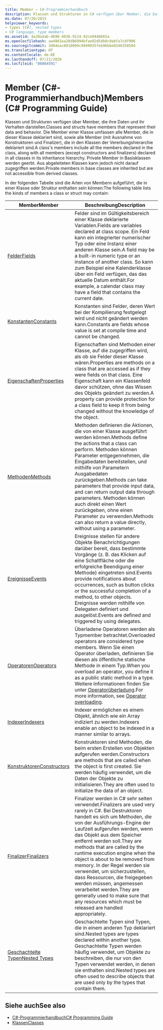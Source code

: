 ```yaml
---
title: Member – C#-Programmierhandbuch
description: Klassen und Strukturen in C# verfügen über Member, die Daten und Verhalten darstellen, einschließlich in der Klasse und den dazugehörigen Vererbungshierarchien deklarierten Membern.
ms.date: 07/20/2015
helpviewer_keywords:
- types [C#], nested types
- C# language, type members
ms.assetid: 4a30a4ab-d690-4936-9124-92ce9448665a
ms.openlocfilehash: aa4981ea20d86994bfae92d5db8c9abfa7c8f906
ms.sourcegitcommit: 3d84eac0818099c9949035feb96bbe0346358504
ms.translationtype: HT
ms.contentlocale: de-DE
ms.lasthandoff: 07/21/2020
ms.locfileid: "86864591"
---
```

# <a name="members-c-programming-guide"></a><span data-ttu-id="8017d-103">Member (C#-Programmierhandbuch)</span><span class="sxs-lookup"><span data-stu-id="8017d-103">Members (C# Programming Guide)</span></span>

<span data-ttu-id="8017d-104">Klassen und Strukturen verfügen über Member, die ihre Daten und ihr Verhalten darstellen.</span><span class="sxs-lookup"><span data-stu-id="8017d-104">Classes and structs have members that represent their data and behavior.</span></span> <span data-ttu-id="8017d-105">Die Member einer Klasse umfassen alle Member, die in dieser Klasse deklariert sind, sowie alle Member (mit Ausnahme von Konstruktoren und Finalizer), die in den Klassen der Vererbungshierarchie deklariert sind.</span><span class="sxs-lookup"><span data-stu-id="8017d-105">A class's members include all the members declared in the class, along with all members (except constructors and finalizers) declared in all classes in its inheritance hierarchy.</span></span> <span data-ttu-id="8017d-106">Private Member in Basisklassen werden geerbt. Aus abgeleiteten Klassen kann jedoch nicht darauf zugegriffen werden.</span><span class="sxs-lookup"><span data-stu-id="8017d-106">Private members in base classes are inherited but are not accessible from derived classes.</span></span>  
  
 <span data-ttu-id="8017d-107">In der folgenden Tabelle sind die Arten von Membern aufgeführt, die in einer Klasse oder Struktur enthalten sein können:</span><span class="sxs-lookup"><span data-stu-id="8017d-107">The following table lists the kinds of members a class or struct may contain:</span></span>  
  
|<span data-ttu-id="8017d-108">Member</span><span class="sxs-lookup"><span data-stu-id="8017d-108">Member</span></span>|<span data-ttu-id="8017d-109">Beschreibung</span><span class="sxs-lookup"><span data-stu-id="8017d-109">Description</span></span>|  
|------------|-----------------|  
|[<span data-ttu-id="8017d-110">Felder</span><span class="sxs-lookup"><span data-stu-id="8017d-110">Fields</span></span>](./fields.md)|<span data-ttu-id="8017d-111">Felder sind im Gültigkeitsbereich einer Klasse deklarierte Variablen.</span><span class="sxs-lookup"><span data-stu-id="8017d-111">Fields are variables declared at class scope.</span></span> <span data-ttu-id="8017d-112">Ein Feld kann ein integrierter numerischer Typ oder eine Instanz einer anderen Klasse sein.</span><span class="sxs-lookup"><span data-stu-id="8017d-112">A field may be a built-in numeric type or an instance of another class.</span></span> <span data-ttu-id="8017d-113">So kann zum Beispiel eine Kalenderklasse über ein Feld verfügen, das das aktuelle Datum enthält.</span><span class="sxs-lookup"><span data-stu-id="8017d-113">For example, a calendar class may have a field that contains the current date.</span></span>|  
|[<span data-ttu-id="8017d-114">Konstanten</span><span class="sxs-lookup"><span data-stu-id="8017d-114">Constants</span></span>](./constants.md)|<span data-ttu-id="8017d-115">Konstanten sind Felder, deren Wert bei der Kompilierung festgelegt wird und nicht geändert werden kann.</span><span class="sxs-lookup"><span data-stu-id="8017d-115">Constants are fields whose value is set at compile time and cannot be changed.</span></span>|  
|[<span data-ttu-id="8017d-116">Eigenschaften</span><span class="sxs-lookup"><span data-stu-id="8017d-116">Properties</span></span>](./properties.md)|<span data-ttu-id="8017d-117">Eigenschaften sind Methoden einer Klasse, auf die zugegriffen wird, als ob sie Felder dieser Klasse wären.</span><span class="sxs-lookup"><span data-stu-id="8017d-117">Properties are methods on a class that are accessed as if they were fields on that class.</span></span> <span data-ttu-id="8017d-118">Eine Eigenschaft kann ein Klassenfeld davor schützen, ohne das Wissen des Objekts geändert zu werden.</span><span class="sxs-lookup"><span data-stu-id="8017d-118">A property can provide protection for a class field to keep it from being changed without the knowledge of the object.</span></span>|  
|[<span data-ttu-id="8017d-119">Methoden</span><span class="sxs-lookup"><span data-stu-id="8017d-119">Methods</span></span>](./methods.md)|<span data-ttu-id="8017d-120">Methoden definieren die Aktionen, die von einer Klasse ausgeführt werden können.</span><span class="sxs-lookup"><span data-stu-id="8017d-120">Methods define the actions that a class can perform.</span></span> <span data-ttu-id="8017d-121">Methoden können Parameter entgegennehmen, die Eingabedaten bereitstellen, und mithilfe von Parametern Ausgabedaten zurückgeben.</span><span class="sxs-lookup"><span data-stu-id="8017d-121">Methods can take parameters that provide input data, and can return output data through parameters.</span></span> <span data-ttu-id="8017d-122">Methoden können auch direkt einen Wert zurückgeben, ohne einen Parameter zu verwenden.</span><span class="sxs-lookup"><span data-stu-id="8017d-122">Methods can also return a value directly, without using a parameter.</span></span>|  
|[<span data-ttu-id="8017d-123">Ereignisse</span><span class="sxs-lookup"><span data-stu-id="8017d-123">Events</span></span>](../events/index.md)|<span data-ttu-id="8017d-124">Ereignisse stellen für andere Objekte Benachrichtigungen darüber bereit, dass bestimmte Vorgänge (z. B. das Klicken auf eine Schaltfläche oder die erfolgreiche Beendigung einer Methode) eingetreten sind.</span><span class="sxs-lookup"><span data-stu-id="8017d-124">Events provide notifications about occurrences, such as button clicks or the successful completion of a method, to other objects.</span></span> <span data-ttu-id="8017d-125">Ereignisse werden mithilfe von Delegaten definiert und ausgelöst.</span><span class="sxs-lookup"><span data-stu-id="8017d-125">Events are defined and triggered by using delegates.</span></span>|  
|[<span data-ttu-id="8017d-126">Operatoren</span><span class="sxs-lookup"><span data-stu-id="8017d-126">Operators</span></span>](../../language-reference/operators/index.md)|<span data-ttu-id="8017d-127">Überladene Operatoren werden als Typmember betrachtet.</span><span class="sxs-lookup"><span data-stu-id="8017d-127">Overloaded operators are considered type members.</span></span> <span data-ttu-id="8017d-128">Wenn Sie einen Operator überladen, definieren Sie diesen als öffentliche statische Methode in einem Typ.</span><span class="sxs-lookup"><span data-stu-id="8017d-128">When you overload an operator, you define it as a public static method in a type.</span></span> <span data-ttu-id="8017d-129">Weitere Informationen finden Sie unter [Operatorüberladung](../../language-reference/operators/operator-overloading.md).</span><span class="sxs-lookup"><span data-stu-id="8017d-129">For more information, see [Operator overloading](../../language-reference/operators/operator-overloading.md).</span></span>|  
|[<span data-ttu-id="8017d-130">Indexer</span><span class="sxs-lookup"><span data-stu-id="8017d-130">Indexers</span></span>](../indexers/index.md)|<span data-ttu-id="8017d-131">Indexer ermöglichen es einem Objekt, ähnlich wie ein Array indiziert zu werden.</span><span class="sxs-lookup"><span data-stu-id="8017d-131">Indexers enable an object to be indexed in a manner similar to arrays.</span></span>|  
|[<span data-ttu-id="8017d-132">Konstruktoren</span><span class="sxs-lookup"><span data-stu-id="8017d-132">Constructors</span></span>](./constructors.md)|<span data-ttu-id="8017d-133">Konstruktoren sind Methoden, die beim ersten Erstellen von Objekten aufgerufen werden.</span><span class="sxs-lookup"><span data-stu-id="8017d-133">Constructors are methods that are called when the object is first created.</span></span> <span data-ttu-id="8017d-134">Sie werden häufig verwendet, um die Daten der Objekte zu initialisieren.</span><span class="sxs-lookup"><span data-stu-id="8017d-134">They are often used to initialize the data of an object.</span></span>|  
|[<span data-ttu-id="8017d-135">Finalizer</span><span class="sxs-lookup"><span data-stu-id="8017d-135">Finalizers</span></span>](./destructors.md)|<span data-ttu-id="8017d-136">Finalizer werden in C# sehr selten verwendet.</span><span class="sxs-lookup"><span data-stu-id="8017d-136">Finalizers are used very rarely in C#.</span></span> <span data-ttu-id="8017d-137">Bei Destruktoren handelt es sich um Methoden, die von der Ausführungs-Engine der Laufzeit aufgerufen werden, wenn das Objekt aus dem Speicher entfernt werden soll.</span><span class="sxs-lookup"><span data-stu-id="8017d-137">They are methods that are called by the runtime execution engine when the object is about to be removed from memory.</span></span> <span data-ttu-id="8017d-138">In der Regel werden sie verwendet, um sicherzustellen, dass Ressourcen, die freigegeben werden müssen, angemessen verarbeitet werden.</span><span class="sxs-lookup"><span data-stu-id="8017d-138">They are generally used to make sure that any resources which must be released are handled appropriately.</span></span>|  
|[<span data-ttu-id="8017d-139">Geschachtelte Typen</span><span class="sxs-lookup"><span data-stu-id="8017d-139">Nested Types</span></span>](./nested-types.md)|<span data-ttu-id="8017d-140">Geschachtelte Typen sind Typen, die in einem anderen Typ deklariert sind.</span><span class="sxs-lookup"><span data-stu-id="8017d-140">Nested types are types declared within another type.</span></span> <span data-ttu-id="8017d-141">Geschachtelte Typen werden häufig verwendet, um Objekte zu beschreiben, die nur von den Typen verwendet werden, in denen sie enthalten sind.</span><span class="sxs-lookup"><span data-stu-id="8017d-141">Nested types are often used to describe objects that are used only by the types that contain them.</span></span>|  
  
## <a name="see-also"></a><span data-ttu-id="8017d-142">Siehe auch</span><span class="sxs-lookup"><span data-stu-id="8017d-142">See also</span></span>

- [<span data-ttu-id="8017d-143">C#-Programmierhandbuch</span><span class="sxs-lookup"><span data-stu-id="8017d-143">C# Programming Guide</span></span>](../index.md)
- [<span data-ttu-id="8017d-144">Klassen</span><span class="sxs-lookup"><span data-stu-id="8017d-144">Classes</span></span>](./classes.md)
